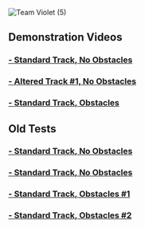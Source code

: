 ![Team Violet (5)](https://github.com/user-attachments/assets/d1febbea-0102-436c-9978-be1dac59a2ae)

## Demonstration Videos
### [- Standard Track, No Obstacles](https://youtu.be/S9sQkhqZsVU)
### [- Altered Track #1, No Obstacles](https://youtu.be/TPLHjnAn0aI)
### [- Standard Track, Obstacles]()

## Old Tests
### [- Standard Track, No Obstacles]()
### [- Standard Track, No Obstacles]()
### [- Standard Track, Obstacles #1]()
### [- Standard Track, Obstacles #2]()
